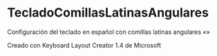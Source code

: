 # TecladoComillasLatinasAngulares
Configuración del teclado en español con comillas latinas angulares «»

Creado con Keyboard Layout Creator 1.4 de Microsoft
